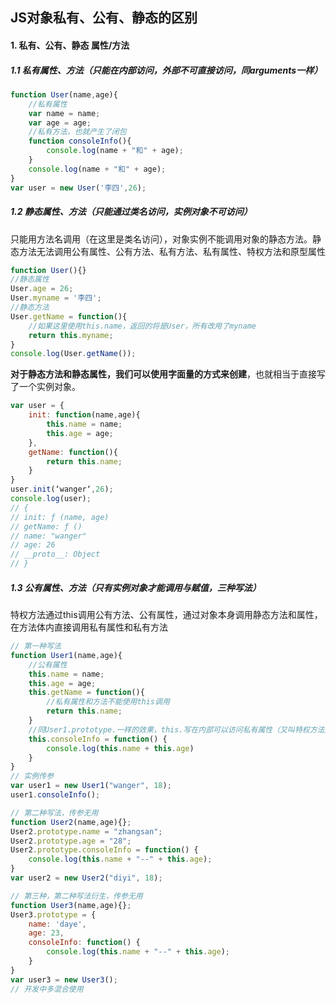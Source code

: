 ## JS对象私有、公有、静态的区别

#### 1. 私有、公有、静态 属性/方法

##### 1.1 私有属性、方法（只能在内部访问，外部不可直接访问，同arguments一样）

```js
function User(name,age){   
    //私有属性  
    var name = name; 
    var age = age;   
    //私有方法，也就产生了闭包
    function consoleInfo(){
        console.log(name + "和" + age);   
    }   
    console.log(name + "和" + age);
} 
var user = new User('李四',26); 
```

##### 1.2 静态属性、方法（只能通过类名访问，实例对象不可访问）

只能用方法名调用（在这里是类名访问），对象实例不能调用对象的静态方法。静态方法无法调用公有属性、公有方法、私有方法、私有属性、特权方法和原型属性

```js
function User(){}
//静态属性
User.age = 26;
User.myname = '李四'; 
//静态方法
User.getName = function(){
    //如果这里使用this.name，返回的将是User，所有改用了myname
    return this.myname;
}
console.log(User.getName());
```
**对于静态方法和静态属性，我们可以使用字面量的方式来创建**，也就相当于直接写了一个实例对象。

```js
var user = {
    init: function(name,age){
        this.name = name;
        this.age = age;
    },
    getName: function(){
        return this.name;
    }
}
user.init(‘wanger‘,26);
console.log(user);
// {
// init: ƒ (name, age)
// getName: ƒ ()
// name: "wanger"
// age: 26
// __proto__: Object
// }
```

##### 1.3 公有属性、方法（只有实例对象才能调用与赋值，三种写法）

特权方法通过this调用公有方法、公有属性，通过对象本身调用静态方法和属性，在方法体内直接调用私有属性和私有方法

```js
// 第一种写法
function User1(name,age){
    //公有属性
    this.name = name;
    this.age = age;
    this.getName = function(){
        //私有属性和方法不能使用this调用
        return this.name;
    }
    //同User1.prototype.一样的效果，this.写在内部可以访问私有属性（又叫特权方法）
    this.consoleInfo = function() {
        console.log(this.name + this.age)
    }
}
// 实例传参
var user1 = new User1("wanger", 18);
user1.consoleInfo();

// 第二种写法，传参无用
function User2(name,age){};
User2.prototype.name = "zhangsan";
User2.prototype.age = "28";
User2.prototype.consoleInfo = function() {
    console.log(this.name + "--" + this.age);
}
var user2 = new User2("diyi", 18);

// 第三种，第二种写法衍生，传参无用
function User3(name,age){};
User3.prototype = {
    name: 'daye',
    age: 23,
    consoleInfo: function() {
        console.log(this.name + "--" + this.age);
    }
}
var user3 = new User3();
// 开发中多混合使用
```











































